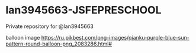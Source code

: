 # lan3945663-JSFEPRESCHOOL
Private repository for @lan3945663

balloon image https://ru.pikbest.com/png-images/qianku-purple-blue-sun-pattern-round-balloon-png_2083286.html#